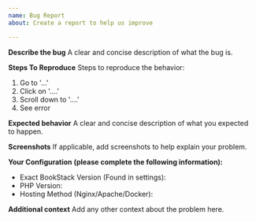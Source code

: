 ```yaml
---
name: Bug Report
about: Create a report to help us improve

---
```


**Describe the bug**
A clear and concise description of what the bug is.

**Steps To Reproduce**
Steps to reproduce the behavior:
1. Go to '...'
2. Click on '....'
3. Scroll down to '....'
4. See error

**Expected behavior**
A clear and concise description of what you expected to happen.

**Screenshots**
If applicable, add screenshots to help explain your problem.

**Your Configuration (please complete the following information):**
 - Exact BookStack Version (Found in settings):
 - PHP Version:
 - Hosting Method (Nginx/Apache/Docker): 

**Additional context**
Add any other context about the problem here.

